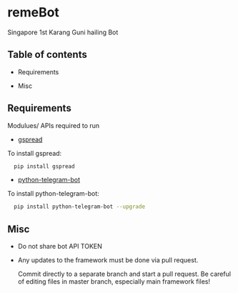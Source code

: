 # remeBot
Singapore 1st Karang Guni hailing Bot
## Table of contents

* Requirements

* Misc


## Requirements

Modulues/ APIs required to run

* [gspread](https://github.com/burnash/gspread)

To install gspread:

```sh
  pip install gspread
```
* [python-telegram-bot](https://github.com/python-telegram-bot/python-telegram-bot)

To install python-telegram-bot:

```sh
  pip install python-telegram-bot --upgrade
```

## Misc

- Do not share bot API TOKEN
- Any updates to the framework must be done via pull request.
  
  Commit directly to a separate branch and start a pull request. Be careful of editing files in master branch, especially main framework files!
